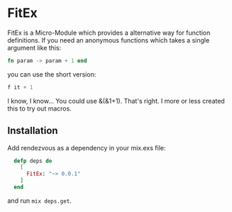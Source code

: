 FitEx
====

FitEx is a Micro-Module which provides a alternative way for function definitions.
If you need an anonymous functions which takes a single argument like this:

```elixir
fn param -> param + 1 end
```

you can use the short version:

```elixir
f it + 1
```

I know, I know... You could use &(&1+1). That's right. I more or less created this to try out macros.

## Installation

Add rendezvous as a dependency in your mix.exs file:

```elixir
  defp deps do
    [
      FitEx: "~> 0.0.1"
    ]
  end
```

and run `mix deps.get`.
